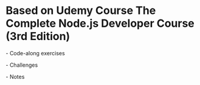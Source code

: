 # Based on Udemy Course The Complete Node.js Developer Course (3rd Edition)

<p>- Code-along exercises</p>
<p>- Challenges</p>
<p>- Notes</p>